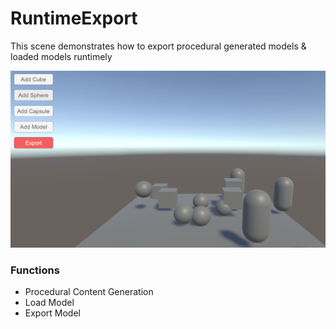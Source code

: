 # RuntimeExport

This scene demonstrates how to export procedural generated models & loaded models runtimely

![glb](../pics/RuntimeExport_0.png)

### Functions
- Procedural Content Generation
- Load Model
- Export Model